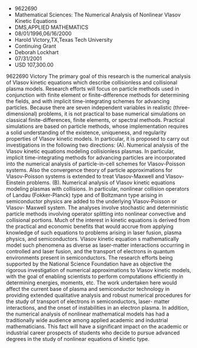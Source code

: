 
* 9622690
* Mathematical Sciences: The Numerical Analysis of Nonlinear Vlasov Kinetic Equations
* DMS,APPLIED MATHEMATICS
* 08/01/1996,06/16/2000
* Harold Victory,TX,Texas Tech University
* Continuing Grant
* Deborah Lockhart
* 07/31/2001
* USD 107,300.00

9622690 Victory The primary goal of this research is the numerical analysis of
Vlasov kinetic equations which describe collisionless and collisional plasma
models. Research efforts will focus on particle methods used in conjunction with
finite element or finite-difference methods for determining the fields, and with
implicit time-integrating schemes for advancing particles. Because there are
seven independent variables in realistic (three-dimensional) problems, it is not
practical to base numerical simulations on classical finite-differences, finite
elements, or spectral methods. Practical simulations are based on particle
methods, whose implementation requires a solid understanding of the existence,
uniqueness, and regularity properties of Vlasov kinetic models. In particular,
it is proposed to carry out investigations in the following two directions: (A).
Numerical analysis of the Vlasov kinetic equations modeling collisionless
plasmas. In particular, implicit time-integrating methods for advancing
particles are incorporated into the numerical analysis of particle-in-cell
schemes for Vlasov-Poisson systems. Also the convergence theory of particle
approximations for Vlasov-Poisson systems is extended to treat Vlasov-Maxwell
and Vlasov- Einstein problems. (B). Numerical analysis of Vlasov kinetic
equations modeling plasmas with collisions. In particular, nonlinear collision
operators of Landau (Fokker-Planck) type and of Boltzmann type arising in
semiconductor physics are added to the underlying Vlasov-Poisson or Vlasov-
Maxwell system. The analyses involve stochastic and deterministic particle
methods involving operator splitting into nonlinear convective and collisional
portions. Much of the interest in kinetic equations is derived from the
practical and economic benefits that would accrue from applying knowledge of
such equations to problems arising in laser fusion, plasma physics, and
semiconductors. Vlasov kinetic equation s mathematically model such phenomena as
diverse as laser-matter interactions occurring in controlled and laser fusion,
and the transport of electrons in quantum environments present in
semiconductors. The research efforts being supported by the National Science
Foundation have as objective the rigorous investigation of numerical
approximations to Vlasov kinetic models, with the goal of enabling scientists to
perform computations efficiently in determining energies, moments, etc. The work
undertaken here would affect the current base of plasma and semiconductor
technology in providing extended qualitative analysis and robust numerical
procedures for the study of transport of electrons in semiconductors, laser-
matter interactions, and the onset of instabilities in an electron plasma. In
addition, the numerical analysis of nonlinear mathematical models has had a
traditionally wide audience among applied academic and industrial
mathematicians. This fact will have a significant impact on the academic or
industrial career prospects of students who decide to pursue advanced degrees in
the study of nonlinear equations of kinetic type.
